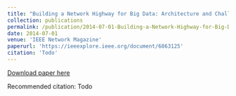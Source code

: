 ```yaml
---
title: "Building a Network Highway for Big Data: Architecture and Challenges"
collection: publications
permalink: /publication/2014-07-01-Building-a-Network-Highway-for-Big-Data
date: 2014-07-01
venue: 'IEEE Network Magazine'
paperurl: 'https://ieeexplore.ieee.org/document/6863125'
citation: 'Todo'
---
```


<a href='https://ieeexplore.ieee.org/document/6863125'>Download paper here</a>

Recommended citation: Todo